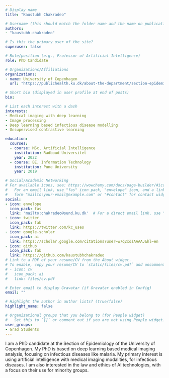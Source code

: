 ```yaml
---
# Display name
title: "Kaustubh Chakradeo"

# Username (this should match the folder name and the name on publications)
authors:
- "kaustubh-chakradeo"

# Is this the primary user of the site?
superuser: false

# Role/position (e.g., Professor of Artificial Intelligence)
role: PhD Candidate

# Organizations/Affiliations
organizations:
- name: University of Copenhagen
  url: "https://publichealth.ku.dk/about-the-department/section-epidemiology/"

# Short bio (displayed in user profile at end of posts)
bio: 

# List each interest with a dash
interests:
- Medical imaging with deep learning
- Image processing
- Deep learning based infectious disease modelling
- Unsupervised contrastive learning

education:
  courses:
  - course: MSc, Artificial Intelligence
    institution: Radboud Universitet
    year: 2022
  - course: BE, Information Technology
    institution: Pune University
    year: 2019

# Social/Academic Networking
# For available icons, see: https://wowchemy.com/docs/page-builder/#icons
#   For an email link, use "fas" icon pack, "envelope" icon, and a link in the
#   form "mailto:your-email@example.com" or "#contact" for contact widget.
social:
- icon: envelope
  icon_pack: fas
  link: 'mailto:chakradeo@sund.ku.dk'  # For a direct email link, use "mailto:test@example.org".
- icon: twitter
  icon_pack: fab
  link: https://twitter.com/kc_uses
- icon: google-scholar
  icon_pack: ai
  link: https://scholar.google.com/citations?user=w7q2xosAAAAJ&hl=en
- icon: github
  icon_pack: fab
  link: https://github.com/kaustubhchakradeo
# Link to a PDF of your resume/CV from the About widget.
# To enable, copy your resume/CV to `static/files/cv.pdf` and uncomment the lines below.
# - icon: cv
#   icon_pack: ai
#   link: files/cv.pdf

# Enter email to display Gravatar (if Gravatar enabled in Config)
email: ""

# Highlight the author in author lists? (true/false)
highlight_name: false

# Organizational groups that you belong to (for People widget)
#   Set this to `[]` or comment out if you are not using People widget.
user_groups:
- Grad Students
---
```

I am a PhD candidate at the Section of Epidemiology of the University of Copenhagen. My PhD is based on deep learning based medical imaging analysis, focusing on infectious diseases like malaria. My primary interest is using artificial intelligence with medical imaging modalities, for infectious diseases. I am also interested in the law and ethics of AI technologies, with a focus on their use for minority groups. 
